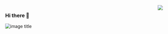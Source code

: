 <img align="right" src="https://github-readme-stats.vercel.app/api?username=anran758&show_icons=true&icon_color=805AD5&text_color=718096&bg_color=ffffff&hide_title=false" />

### Hi there 👋

<!--
**Rjavey/Rjavey** is a ✨ _special_ ✨ repository because its `README.md` (this file) appears on your GitHub profile.

Here are some ideas to get you started:

- 🔭 I’m currently working on ...
- 🌱 I’m currently learning ...
- 👯 I’m looking to collaborate on ...
- 🤔 I’m looking for help with ...
- 💬 Ask me about ...
- 📫 How to reach me: ...
- 😄 Pronouns: ...
- ⚡ Fun fact: ...
-->
![image title](https://rushter.com/counter.svg)
